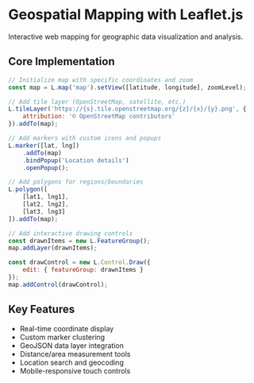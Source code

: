 # Geospatial Mapping with Leaflet.js

Interactive web mapping for geographic data visualization and analysis.

## Core Implementation

```javascript
// Initialize map with specific coordinates and zoom
const map = L.map('map').setView([latitude, longitude], zoomLevel);

// Add tile layer (OpenStreetMap, satellite, etc.)
L.tileLayer('https://{s}.tile.openstreetmap.org/{z}/{x}/{y}.png', {
    attribution: '© OpenStreetMap contributors'
}).addTo(map);

// Add markers with custom icons and popups
L.marker([lat, lng])
    .addTo(map)
    .bindPopup('Location details')
    .openPopup();

// Add polygons for regions/boundaries
L.polygon([
    [lat1, lng1],
    [lat2, lng2],
    [lat3, lng3]
]).addTo(map);

// Add interactive drawing controls
const drawnItems = new L.FeatureGroup();
map.addLayer(drawnItems);

const drawControl = new L.Control.Draw({
    edit: { featureGroup: drawnItems }
});
map.addControl(drawControl);
```

## Key Features
- Real-time coordinate display
- Custom marker clustering
- GeoJSON data layer integration
- Distance/area measurement tools
- Location search and geocoding
- Mobile-responsive touch controls